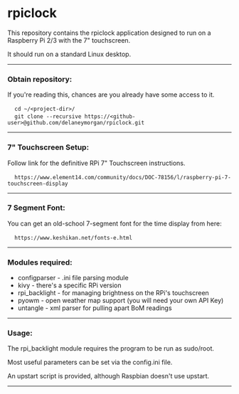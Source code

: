 # rpiclock
This repository contains the rpiclock application designed to run on a Raspberry Pi 2/3 with the 7" touchscreen.

It should run on a standard Linux desktop.

---
### Obtain repository:
If you're reading this, chances are you already have some access to it.

&nbsp;&nbsp;&nbsp;&nbsp;`cd ~/<project-dir>/`  
&nbsp;&nbsp;&nbsp;&nbsp;`git clone --recursive https://<github-user>@github.com/delaneymorgan/rpiclock.git`

---
### 7" Touchscreen Setup:
Follow link for the definitive RPi 7" Touchscreen instructions.

&nbsp;&nbsp;&nbsp;&nbsp;`https://www.element14.com/community/docs/DOC-78156/l/raspberry-pi-7-touchscreen-display`

---
### 7 Segment Font:
You can get an old-school 7-segment font for the time display from here:

&nbsp;&nbsp;&nbsp;&nbsp;`https://www.keshikan.net/fonts-e.html`

---
### Modules required:
* configparser - .ini file parsing module
* kivy - there's a specific RPi version
* rpi_backlight - for managing brightness on the RPi's touchscreen
* pyowm - open weather map support (you will need your own API Key)
* untangle - xml parser for pulling apart BoM readings
---
### Usage:
The rpi_backlight module requires the program to be run as sudo/root.

Most useful parameters can be set via the config.ini file.

An upstart script is provided, although Raspbian doesn't use upstart.

---
